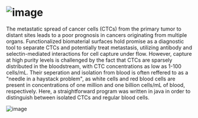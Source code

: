 # ![image](https://user-images.githubusercontent.com/96276293/166393102-7ed57ecf-0bdd-438f-a9f9-67a8b596c715.png)

The metastatic spread of cancer cells (CTCs) from the primary tumor to distant sites leads to a poor prognosis in cancers originating from multiple organs. Functionalized biomaterial surfaces hold promise as a diagnostic tool to separate CTCs and potentially treat metastasis, utilizing antibody and selectin-mediated interactions for cell capture under flow. However, capture at high purity levels is challenged by the fact that CTCs are sparsely distributed in the bloodstream, with CTC concentrations as low as 1-100 cells/mL. Their seperation and isolation from blood is often reffered to as a "needle in a haystack problem", as white cells and red blood cells are present in concentrations of one million and one billion cells/mL of blood, respectively. Here, a straightforward program was written in java in order to distinguish between isolated CTCs and regular blood cells.



![image](https://user-images.githubusercontent.com/96276293/166391943-2ae291fa-f617-4a2c-a2b7-31c6f738616d.png)




